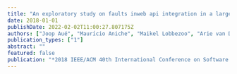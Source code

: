 ```yaml
---
title: "An exploratory study on faults inweb api integration in a large-scale payment company"
date: 2018-01-01
publishDate: 2022-02-02T11:00:27.807175Z
authors: ["Joop Aué", "Maurı́cio Aniche", "Maikel Lobbezoo", "Arie van Deursen"]
publication_types: ["1"]
abstract: ""
featured: false
publication: "*2018 IEEE/ACM 40th International Conference on Software Engineering: Software Engineering in Practice Track (ICSE-SEIP)*"
---
```



